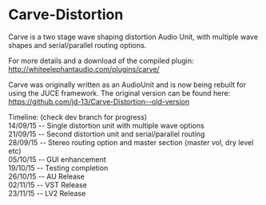 # Carve-Distortion
Carve is a two stage wave shaping distortion Audio Unit, with multiple wave shapes and serial/parallel routing options.

For more details and a download of the compiled plugin: http://whiteelephantaudio.com/plugins/carve/

Carve was originally written as an AudioUnit and is now being rebuilt for using the JUCE framework. The original version 
can be found here: https://github.com/jd-13/Carve-Distortion--old-version

Timeline: (check dev branch for progress)  
14/09/15 -- Single distortion unit with multiple wave options  
21/09/15 -- Second distortion unit and serial/parallel routing  
28/09/15 -- Stereo routing option and master section (master vol, dry level etc)  
05/10/15 -- GUI enhancement  
19/10/15 -- Testing completion  
26/10/15 -- AU Release  
02/11/15 -- VST Release  
23/11/15 -- LV2 Release
